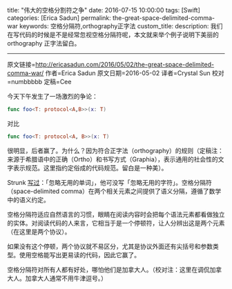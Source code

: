 title: "伟大的空格分割符之争"
date: 2016-07-15 10:00:00
tags: [Swift]
categories: [Erica Sadun]
permalink: the-great-space-delimited-comma-war
keywords: 空格分隔符,orthography正字法
custom_title: 
description: 我们在写代码的时候是不是经常忽视空格分隔符呢，本文就来举个例子说明下美丽的 orthography 正字法留白。

---
原文链接=http://ericasadun.com/2016/05/02/the-great-space-delimited-comma-war/
作者=Erica Sadun
原文日期=2016-05-02
译者=Crystal Sun
校对=numbbbbb
定稿=Cee

<!--此处开始正文-->

今天下午发生了一场激烈的争论：

```swift
func foo<T: protocol<A,B>>(x: T)
```

对比

```swift
func foo<T: protocol<A, B>>(x: T)
```

很明显，后者赢了。为什么？因为符合正字法（orthography）的规则（定稿注：来源于希腊语中的正确（Ortho）和书写方式（Graphia），表示通用的社会性的文字表示规范。这里指约定俗成的代码规范。留白是一种美）。

<!--more-->

Strunk [写过](http://www.bartleby.com/141/strunk5.html)：「忽略无用的单词」，他可没写「忽略无用的字符」。空格分隔符（space-delimited comma）在两个相关元素之间提供了语义分隔，遵循了数学中的语义约定。

空格分隔符适应自然语言的习惯，眼睛在阅读内容时会把每个语法元素都看做独立的实体。对阅读代码的人来言，它相当于是一个停顿符，让人分辨出这是两个元素（在这里是两个协议）。

如果没有这个停顿，两个协议就不易区分，尤其是协议外面还有尖括号和参数类型。使用空格能写出更易读的代码，因此它赢了。

空格分隔符对所有人都有好处，哪怕他们是加拿大人。（校对注：这里在调侃加拿大人。加拿大人通常不用牛津逗号。）